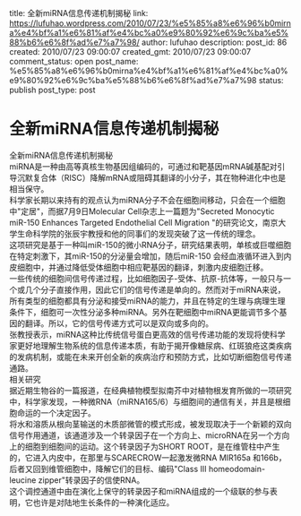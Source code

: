 title: 全新miRNA信息传递机制揭秘
link: https://lufuhao.wordpress.com/2010/07/23/%e5%85%a8%e6%96%b0mirna%e4%bf%a1%e6%81%af%e4%bc%a0%e9%80%92%e6%9c%ba%e5%88%b6%e6%8f%ad%e7%a7%98/
author: lufuhao
description: 
post_id: 86
created: 2010/07/23 09:00:07
created_gmt: 2010/07/23 09:00:07
comment_status: open
post_name: %e5%85%a8%e6%96%b0mirna%e4%bf%a1%e6%81%af%e4%bc%a0%e9%80%92%e6%9c%ba%e5%88%b6%e6%8f%ad%e7%a7%98
status: publish
post_type: post

# 全新miRNA信息传递机制揭秘

全新miRNA信息传递机制揭秘  
miRNA是一种由高等真核生物基因组编码的，可通过和靶基因mRNA碱基配对引导沉默复合体（RISC）降解mRNA或阻碍其翻译的小分子，其在物种进化中也是相当保守。  
科学家长期以来持有的观点认为miRNA分子不会在细胞间移动，只会在一个细胞中"定居"，而据7月9日Molecular Cell杂志上一篇题为"Secreted Monocytic miR-150 Enhances Targeted Endothelial Cell Migration "的研究论文，南京大学生命科学院的张辰宇教授和他的同事们的发现突破了这一传统的理念。  
这项研究是基于一种叫miR-150的微小RNA分子，研究结果表明，单核或巨噬细胞在特定刺激下，其miR-150的分泌量会增加，随后miR-150 会经血液循环进入到内皮细胞中，并通过降低受体细胞中相应靶基因的翻译，刺激内皮细胞迁移。  
一些传统的细胞间信号传递过程，比如细胞因子-受体、抗原-抗体等，一般只与一个或几个分子直接作用，因此它们的信号传递是单向的。然而对于miRNA来说，所有类型的细胞都具有分泌和接受miRNA的能力，并且在特定的生理与病理生理条件下，细胞可一次性分泌多种miRNA。另外在靶细胞中miRNA更能调节多个基因的翻译。所以，它的信号传递方式可以是双向或多向的。  
张教授表示，miRNA这种比传统信号蛋白更高效的信号传递功能的发现将使科学家更好地理解生物系统的信息传递本质，有助于揭开像糖尿病、红斑狼疮这类疾病的发病机制，或能在未来开创全新的疾病治疗和预防方式，比如切断细胞信号传递通路。  
相关研究  
据近期生物谷的一篇报道，在经典植物模型拟南芥中对植物根发育所做的一项研究中，科学家发现，一种微RNA（miRNA165/6）与细胞间的通信有关，并且是根细胞命运的一个决定因子。  
将水和溶质从根向茎输送的木质部微管的模式形成，被发现取决于一个新颖的双向信号作用通道，该通道涉及一个转录因子在一个方向上、microRNA在另一个方向上的细胞到细胞间的运动。这个转录因子为SHORT ROOT，是在维管柱中产生的，它进入内皮中，在那里与SCARECROW一起激发微RNA MIR165a 和166b，后者又回到维管细胞中，降解它们的目标、编码"Class III homeodomain-leucine zipper"转录因子的信使RNA。  
这个调控通道中由在演化上保守的转录因子和miRNA组成的一个级联的参与表明，它也许是对陆地生长条件的一种演化适应。